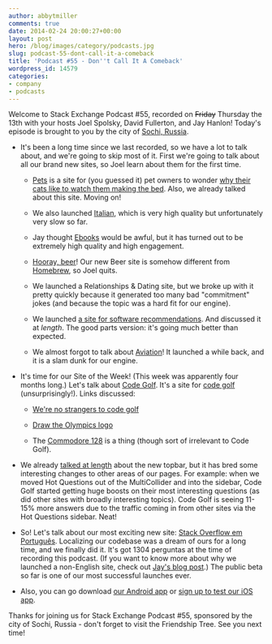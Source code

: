 ```yaml
---
author: abbytmiller
comments: true
date: 2014-02-24 20:00:27+00:00
layout: post
hero: /blog/images/category/podcasts.jpg
slug: podcast-55-dont-call-it-a-comeback
title: 'Podcast #55 - Don''t Call It A Comeback'
wordpress_id: 14579
categories:
- company
- podcasts
---
```


Welcome to Stack Exchange Podcast #55, recorded on <del>Friday</del> Thursday the 13th with your hosts Joel Spolsky, David Fullerton, and Jay Hanlon! Today's episode is brought to you by the city of [Sochi, Russia](http://en.wikipedia.org/wiki/Sochi).



	
  * It's been a long time since we last recorded, so we have a lot to talk about, and we're going to skip most of it. First we're going to talk about all our brand new sites, so Joel learn about them for the first time.

	
    * [Pets](http://pets.stackexchange.com/) is a site for (you guessed it) pet owners to wonder [why their cats like to watch them making the bed](http://pets.stackexchange.com/questions/2202/why-is-my-cat-so-interested-in-me-making-the-bed). Also, we already talked about this site. Moving on!

	
    * We also launched [Italian](http://italian.stackexchange.com/), which is very high quality but unfortunately very slow so far.

	
    * Jay thought [Ebooks](http://ebooks.stackexchange.com/) would be awful, but it has turned out to be extremely high quality and high engagement.

	
    * [Hooray, beer](http://beer.stackexchange.com/)! Our new Beer site is somehow different from [Homebrew](http://homebrew.stackexchange.com/), so Joel quits.

	
    * We launched a Relationships & Dating site, but we broke up with it pretty quickly because it generated too many bad "commitment" jokes (and because the topic was a hard fit for our engine).

	
    * We launched [a site for software recommendations](http://softwarerecs.stackexchange.com/). And discussed it at _length_. The good parts version: it's going much better than expected.

	
    * We almost forgot to talk about [Aviation](http://aviation.stackexchange.com/)! It launched a while back, and it is a slam dunk for our engine.




	
  * It's time for our Site of the Week! (This week was apparently four months long.) Let's talk about [Code Golf](http://codegolf.stackexchange.com/). It's a site for [code golf](http://en.wikipedia.org/wiki/Code_golf) (unsurprisingly!). Links discussed:

	
    * [We're no strangers to code golf](http://codegolf.stackexchange.com/questions/6043/were-no-strangers-to-code-golf-you-know-the-rules-and-so-do-i)

	
    * [Draw the Olympics logo](http://codegolf.stackexchange.com/questions/18986/draw-the-olympic-games-logo)

	
    * The [Commodore 128](http://en.wikipedia.org/wiki/Commodore_128) is a thing (though sort of irrelevant to Code Golf).




	
  * We already [talked at length](http://blog.stackoverflow.com/2013/11/podcast-54-the-one-with-all-the-anachronisms/) about the new topbar, but it has bred some interesting changes to other areas of our pages. For example: when we moved Hot Questions out of the MultiCollider and into the sidebar, Code Golf started getting huge boosts on their most interesting questions (as did other sites with broadly interesting topics). Code Golf is seeing 11-15% more answers due to the traffic coming in from other sites via the Hot Questions sidebar. Neat!

	
  * So! Let's talk about our most exciting new site: [Stack Overflow em Português](http://pt.stackoverflow.com/). Localizing our codebase was a dream of ours for a long time, and we finally did it. It's got 1304 perguntas at the time of recording this podcast. (If you want to know more about why we launched a non-English site, check out [Jay's blog post](http://blog.stackoverflow.com/2014/02/cant-we-all-be-reasonable-and-speak-english/).) The public beta so far is one of our most successful launches ever.

	
  * Also, you can go download [our Android app](https://play.google.com/store/apps/details?id=com.stackexchange.marvin) or [sign up to test our iOS app](https://docs.google.com/a/stackoverflow.com/forms/d/18ZDfsBm35cV72Gzf88zPaMLQwrSRPwP2__RnPb-uqTs/viewform).


Thanks for joining us for Stack Exchange Podcast #55, sponsored by the city of Sochi, Russia - don't forget to visit the Friendship Tree. See you next time!


